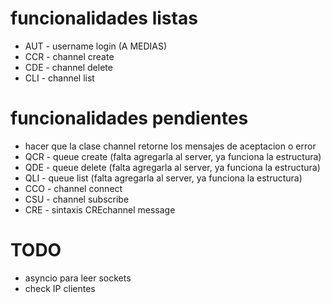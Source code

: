 # funcionalidades listas
- AUT - username login (A MEDIAS)
- CCR - channel create
- CDE - channel delete
- CLI - channel list


# funcionalidades pendientes
- hacer que la clase channel retorne los mensajes de aceptacion o error
- QCR - queue create (falta agregarla al server, ya funciona la estructura)
- QDE - queue delete (falta agregarla al server, ya funciona la estructura)
- QLI - queue list (falta agregarla al server, ya funciona la estructura)
- CCO - channel connect
- CSU - channel subscribe
- CRE - sintaxis CREchannel message


# TODO
- asyncio para leer sockets
- check IP clientes
